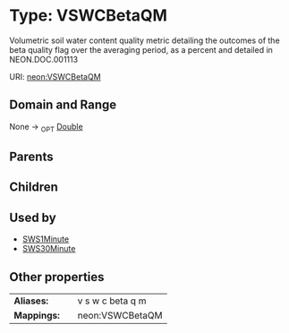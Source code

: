 
# Type: VSWCBetaQM


Volumetric soil water content quality metric detailing the outcomes of the beta quality flag over the averaging period, as a percent and detailed in NEON.DOC.001113

URI: [neon:VSWCBetaQM](https://data.neonscience.org/VSWCBetaQM)


## Domain and Range

None ->  <sub>OPT</sub> [Double](types/Double.md)

## Parents


## Children


## Used by

 * [SWS1Minute](SWS1Minute.md)
 * [SWS30Minute](SWS30Minute.md)

## Other properties

|  |  |  |
| --- | --- | --- |
| **Aliases:** | | v s w c beta q m |
| **Mappings:** | | neon:VSWCBetaQM |

